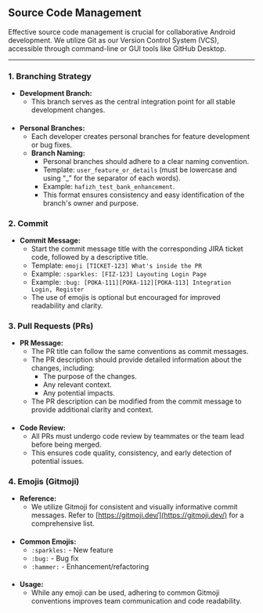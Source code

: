 ## Source Code Management

Effective source code management is crucial for collaborative Android development. We utilize Git as our Version Control System (VCS), accessible through command-line or GUI tools like GitHub Desktop.

---

### 1. Branching Strategy

* **Development Branch:**
    * This branch serves as the central integration point for all stable development changes.
####
* **Personal Branches:**
    * Each developer creates personal branches for feature development or bug fixes.
    * **Branch Naming:**
        * Personal branches should adhere to a clear naming convention.
        * Template: `user_feature_or_details` (must be lowercase and using “_” for the separator of each words).
        * Example: `hafizh_test_bank_enhancement`.
        * This format ensures consistency and easy identification of the branch's owner and purpose.

### 2. Commit

* **Commit Message:**
    * Start the commit message title with the corresponding JIRA ticket code, followed by a descriptive title.
    * Template: `emoji [TICKET-123] What's inside the PR`
    * Example: `:sparkles: [FIZ-123] Layouting Login Page`
    * Example: `:bug: [POKA-111][POKA-112][POKA-113] Integration Login, Register`
    * The use of emojis is optional but encouraged for improved readability and clarity.

### 3. Pull Requests (PRs)

* **PR Message:**
    * The PR title can follow the same conventions as commit messages.
    * The PR description should provide detailed information about the changes, including:
        * The purpose of the changes.
        * Any relevant context.
        * Any potential impacts.
    * The PR description can be modified from the commit message to provide additional clarity and context.
####
* **Code Review:**
    * All PRs must undergo code review by teammates or the team lead before being merged.
    * This ensures code quality, consistency, and early detection of potential issues.

### 4. Emojis (Gitmoji)

* **Reference:**
    * We utilize Gitmoji for consistent and visually informative commit messages. Refer to [https://gitmoji.dev/](https://gitmoji.dev/) for a comprehensive list.
####
* **Common Emojis:**
    * `:sparkles:` - New feature
    * `:bug:` - Bug fix
    * `:hammer:` - Enhancement/refactoring
####
* **Usage:**
    * While any emoji can be used, adhering to common Gitmoji conventions improves team communication and code readability.
